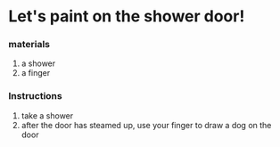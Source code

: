 # Let's paint on the shower door!


### materials

1. a shower
2. a finger

### Instructions

1. take a shower
2. after the door has steamed up, use your finger to draw a dog on the door
